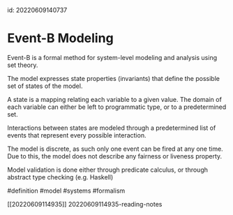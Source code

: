 id: 20220609140737

# Event-B Modeling

Event-B is a formal method for system-level modeling and analysis using set theory.

The model expresses state properties (invariants) that define the possible set of states of the model.

A state is a mapping relating each variable to a given value. The domain of each variable can either be left to programmatic type, or to a predetermined set.

Interactions between states are modeled through a predetermined list of events that represent every possible interaction.

The model is discrete, as such only one event can be fired at any one time. Due to this, the model does not describe any fairness or liveness property.

Model validation is done either through predicate calculus, or through abstract type checking (e.g. Haskell)

#definition
#model
#systems
#formalism

[[20220609114935]] 20220609114935-reading-notes